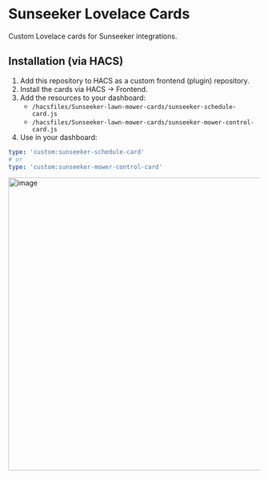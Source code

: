 # Sunseeker Lovelace Cards

Custom Lovelace cards for Sunseeker integrations.

## Installation (via HACS)

1. Add this repository to HACS as a custom frontend (plugin) repository.
2. Install the cards via HACS → Frontend.
3. Add the resources to your dashboard:
   - `/hacsfiles/Sunseeker-lawn-mower-cards/sunseeker-schedule-card.js`
   - `/hacsfiles/Sunseeker-lawn-mower-cards/sunseeker-mower-control-card.js`
4. Use in your dashboard:

```yaml
type: 'custom:sunseeker-schedule-card'
# or
type: 'custom:sunseeker-mower-control-card'
```
<img width="897" height="585" alt="image" src="https://github.com/user-attachments/assets/ba882b10-c8d4-4090-9dc3-eff5568ecd1b" />
